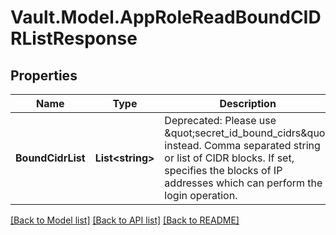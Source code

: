 # Vault.Model.AppRoleReadBoundCIDRListResponse

## Properties

Name | Type | Description | Notes
------------ | ------------- | ------------- | -------------
**BoundCidrList** | **List&lt;string&gt;** | Deprecated: Please use \&quot;secret_id_bound_cidrs\&quot; instead. Comma separated string or list of CIDR blocks. If set, specifies the blocks of IP addresses which can perform the login operation. | [optional] 

[[Back to Model list]](../README.md#documentation-for-models) [[Back to API list]](../README.md#documentation-for-api-endpoints) [[Back to README]](../README.md)

